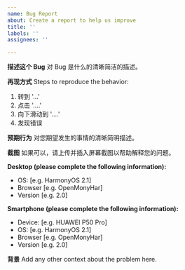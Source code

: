 ```yaml
---
name: Bug Report
about: Create a report to help us improve
title: ''
labels: ''
assignees: ''

---
```


**描述这个 Bug**
对 Bug 是什么的清晰简洁的描述。

**再现方式**
Steps to reproduce the behavior:
1. 转到 '...'
2. 点击 '....'
3. 向下滑动到 '....'
4. 发现错误

**预期行为**
对您期望发生的事情的清晰简明描述。

**截图**
如果可以，请上传并插入屏幕截图以帮助解释您的问题。

**Desktop (please complete the following information):**
 - OS: [e.g. HarmonyOS 2.1]
 - Browser [e.g. OpenMonyHar]
 - Version [e.g. 2.0]

**Smartphone (please complete the following information):**
 - Device: [e.g. HUAWEI P50 Pro]
 - OS: [e.g. HarmonyOS 2.1]
 - Browser [e.g. OpenMonyHar]
 - Version [e.g. 2.0]

**背景**
Add any other context about the problem here.
